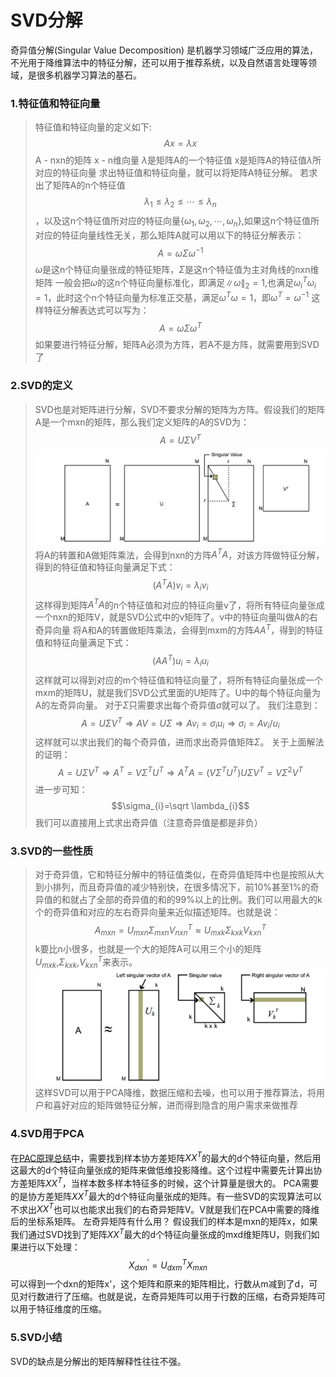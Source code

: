 # SVD分解
奇异值分解(Singular Value Decomposition)
是机器学习领域广泛应用的算法，不光用于降维算法中的特征分解，还可以用于推荐系统，以及自然语言处理等领域，是很多机器学习算法的基石。

### 1.特征值和特征向量
>特征值和特征向量的定义如下:
$$A x=\lambda x$$
A - nxn的矩阵 x - n维向量 $\lambda$是矩阵A的一个特征值
x是矩阵A的特征值$\lambda$所对应的特征向量
求出特征值和特征向量，就可以将矩阵A特征分解。
若求出了矩阵A的n个特征值$$\lambda_{1}\leq \lambda _{2}\leq \cdots \leq \lambda _{n}$$，以及这n个特征值所对应的特征向量$\left \{ \omega _{1},\omega _{2},\cdots ,\omega_{n}\right \}$,如果这n个特征值所对应的特征向量线性无关，那么矩阵A就可以用以下的特征分解表示：
$$A=\omega \Sigma \omega^{-1}$$
$\omega$是这n个特征向量张成的特征矩阵，$\Sigma$是这n个特征值为主对角线的nxn维矩阵
一般会把$\omega$的这n个特征向量标准化，即满足$\left \| \omega \right \|_{2}=1$,也满足$\omega_{i}^{T} \omega_{i}=1$，此时这个n个特征向量为标准正交基，满足$\omega^{T} \omega=1$，即$\omega^{T}=\omega^{-1}$
这样特征分解表达式可以写为：
$$A=\omega \Sigma \omega^{T}$$
如果要进行特征分解，矩阵A必须为方阵，若A不是方阵，就需要用到SVD了

### 2.SVD的定义
> SVD也是对矩阵进行分解，SVD不要求分解的矩阵为方阵。假设我们的矩阵A是一个mxn的矩阵，那么我们定义矩阵的A的SVD为：
$$A = U\Sigma V^{T}$$
![avatar](svd1.png)
将A的转置和A做矩阵乘法，会得到nxn的方阵$A^{T}A$，对该方阵做特征分解，得到的特征值和特征向量满足下式：
$$\left ( A^{T}A \right )v_{i}=\lambda _{i}v_{i}$$
这样得到矩阵$A^{T}A$的n个特征值和对应的特征向量v了，将所有特征向量张成一个nxn的矩阵V，就是SVD公式中的v矩阵了。v中的特征向量叫做A的右奇异向量
将A和A的转置做矩阵乘法，会得到mxm的方阵$AA^{T}$，得到的特征值和特征向量满足下式：
$$\left ( AA^{T}\right ) u_{i}=\lambda_{i} u_{i}$$
这样就可以得到对应的m个特征值和特征向量了，将所有特征向量张成一个mxm的矩阵U，就是我们SVD公式里面的U矩阵了。U中的每个特征向量为A的左奇异向量。
对于$\Sigma$只需要求出每个奇异值$\sigma$就可以了。
我们注意到：
$$A=U \Sigma V^{T} \Rightarrow AV=U\Sigma \Rightarrow Av_{i}=\sigma_{i}u_{i} \Rightarrow \sigma_{i}=Av_{i}/u_{i}$$
这样就可以求出我们的每个奇异值，进而求出奇异值矩阵$\Sigma$。
关于上面解法的证明：
$$A=U\Sigma V^{T} \Rightarrow A^{T}=V\Sigma^{T}U^{T} \Rightarrow A^{T}A=\left ( V\Sigma^{T}U^{T}\right ) U\Sigma V^{T} = V\Sigma^{2} V^{T} $$
进一步可知：
$$\sigma_{i}=\sqrt \lambda_{i}$$
我们可以直接用上式求出奇异值（注意奇异值是都是非负） 

### 3.SVD的一些性质
> 对于奇异值，它和特征分解中的特征值类似，在奇异值矩阵中也是按照从大到小排列，而且奇异值的减少特别快，在很多情况下，前10%甚至1%的奇异值的和就占了全部的奇异值的和的99%以上的比例。我们可以用最大的k个的奇异值和对应的左右奇异向量来近似描述矩阵。也就是说：
$$A_{mxn}=U_{mxn}\Sigma_{mxn}V_{nxn}^{T} \approx U_{mxk}\Sigma_{kxk}V_{kxn}^T$$
k要比n小很多，也就是一个大的矩阵A可以用三个小的矩阵$U_{mxk}$,$\Sigma_{kxk}$,$V_{kxn}^{T}$来表示。
![avatar](svd2.png)
这样SVD可以用于PCA降维，数据压缩和去噪，也可以用于推荐算法，将用户和喜好对应的矩阵做特征分解，进而得到隐含的用户需求来做推荐

### 4.SVD用于PCA
在[PAC原理总结](pca.md)中，需要找到样本协方差矩阵$XX^{T}$的最大的d个特征向量，然后用这最大的d个特征向量张成的矩阵来做低维投影降维。这个过程中需要先计算出协方差矩阵$XX^{T}$，当样本数多样本特征多的时候，这个计算量是很大的。
PCA需要的是协方差矩阵$XX^{T}$最大的d个特征向量张成的矩阵。有一些SVD的实现算法可以不求出$XX^{T}$也可以也能求出我们的右奇异矩阵V。V就是我们在PCA中需要的降维后的坐标系矩阵。
左奇异矩阵有什么用？
假设我们的样本是mxn的矩阵x，如果我们通过SVD找到了矩阵$XX^{T}$最大的d个特征向量张成的mxd维矩阵U，则我们如果进行以下处理：$$X_{dxn}^{'}=U_{dxm}^{T}X_{mxn}$$可以得到一个dxn的矩阵x'，这个矩阵和原来的矩阵相比，行数从m减到了d，可见对行数进行了压缩。也就是说，左奇异矩阵可以用于行数的压缩，右奇异矩阵可以用于特征维度的压缩。

### 5.SVD小结
SVD的缺点是分解出的矩阵解释性往往不强。